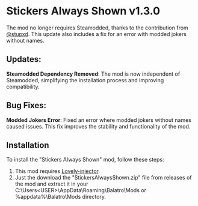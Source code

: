 # Stickers Always Shown v1.3.0

The mod no longer requires Steamodded, thanks to the contribution from [@stupxd](https://github.com/stupxd). This update also includes a fix for an error with modded jokers without names.

## Updates:
**Steamodded Dependency Removed**: The mod is now independent of Steamodded, simplifying the installation process and improving compatibility.

## Bug Fixes:
**Modded Jokers Error**: Fixed an error where modded jokers without names caused issues. This fix improves the stability and functionality of the mod.

## Installation
To install the "Stickers Always Shown" mod, follow these steps:

1. This mod requires [Lovely-injector](https://github.com/ethangreen-dev/lovely-injector).
2. Just the download the "StickersAlwaysShown.zip" file from releases of the mod and extract it in your C:\Users\<USER>\AppData\Roaming\Balatro\Mods or %appdata%\Balatro\Mods directory.
